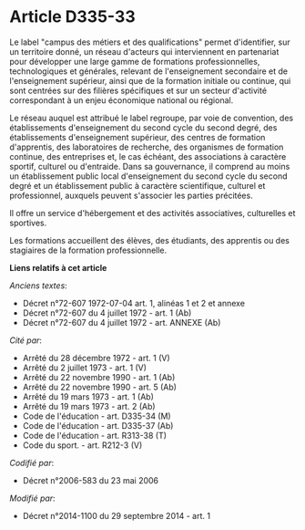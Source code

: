 # Article D335-33

Le label "campus des métiers et des qualifications" permet d'identifier, sur un territoire donné, un réseau d'acteurs qui
interviennent en partenariat pour développer une large gamme de formations professionnelles, technologiques et générales,
relevant de l'enseignement secondaire et de l'enseignement supérieur, ainsi que de la formation initiale ou continue, qui
sont centrées sur des filières spécifiques et sur un secteur d'activité correspondant à un enjeu économique national ou
régional. 

Le réseau auquel est attribué le label regroupe, par voie de convention, des établissements d'enseignement du second cycle du
second degré, des établissements d'enseignement supérieur, des centres de formation d'apprentis, des laboratoires de
recherche, des organismes de formation continue, des entreprises et, le cas échéant, des associations à caractère sportif,
culturel ou d'entraide. Dans sa gouvernance, il comprend au moins un établissement public local d'enseignement du second
cycle du second degré et un établissement public à caractère scientifique, culturel et professionnel, auxquels peuvent
s'associer les parties précitées. 

Il offre un service d'hébergement et des activités associatives, culturelles et sportives. 

Les formations accueillent des élèves, des étudiants, des apprentis ou des stagiaires de la formation professionnelle.

**Liens relatifs à cet article**

_Anciens textes_:

  - Décret n°72-607 1972-07-04 art. 1, alinéas 1 et 2 et annexe
  - Décret n°72-607 du 4 juillet 1972 - art. 1 (Ab)
  - Décret n°72-607 du 4 juillet 1972 - art. ANNEXE (Ab)

_Cité par_:

  - Arrêté du 28 décembre 1972 - art. 1 (V)
  - Arrêté du 2 juillet 1973 - art. 1 (V)
  - Arrêté du 22 novembre 1990 - art. 1 (Ab)
  - Arrêté du 22 novembre 1990 - art. 5 (Ab)
  - Arrêté du 19 mars 1973 - art. 1 (Ab)
  - Arrêté du 19 mars 1973 - art. 2 (Ab)
  - Code de l'éducation - art. D335-34 (M)
  - Code de l'éducation - art. D335-37 (Ab)
  - Code de l'éducation - art. R313-38 (T)
  - Code du sport. - art. R212-3 (V)

_Codifié par_:

  - Décret n°2006-583 du 23 mai 2006

_Modifié par_:

  - Décret n°2014-1100 du 29 septembre 2014 - art. 1
